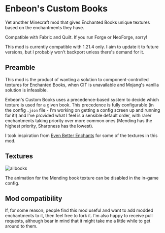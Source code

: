# Enbeon's Custom Books

Yet another Minecraft mod that gives Enchanted Books unique textures based on the enchantments they have.

Compatible with Fabric and Quilt. If you run Forge or NeoForge, sorry!

This mod is currently compatible with 1.21.4 only. I aim to update it to future versions, but I probably won't backport unless there's demand for it.

## Preamble

This mod is the product of wanting a solution to component-controlled textures for Enchanted Books, when CIT is unavailable and Mojang's vanilla solution is infeasible.

Enbeon's Custom Books uses a precedence-based system to decide which texture is used for a given book.
This precedence is fully configurable (in the config `.json` file - I'm working on getting a config screen up and running for it!)
and I've provided what I feel is a sensible default order, with rarer enchantments taking priority over more common ones
(Mending has the highest priority, Sharpness has the lowest).

I took inspiration from [Even Better Enchants](https://modrinth.com/resourcepack/even-better-enchants) for some of the textures in this mod.

## Textures

![allbooks](https://github.com/user-attachments/assets/45d09a3c-197b-4336-9ffa-aaabd64be4bd)

The animation for the Mending book texture can be disabled in the in-game config.

## Mod compatibility

If, for some reason, people find this mod useful and want to add modded enchantments to it, then feel free to fork it.
I'm also happy to receive pull requests, although bear in mind that it might take me a little while to get around to them.
